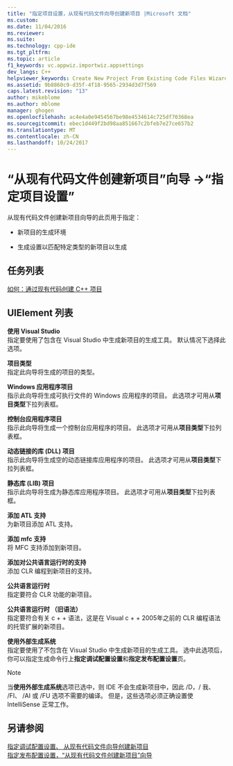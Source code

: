 ```yaml
---
title: "指定项目设置，从现有代码文件向导创建新项目 |Microsoft 文档"
ms.custom: 
ms.date: 11/04/2016
ms.reviewer: 
ms.suite: 
ms.technology: cpp-ide
ms.tgt_pltfrm: 
ms.topic: article
f1_keywords: vc.appwiz.importwiz.appsettings
dev_langs: C++
helpviewer_keywords: Create New Project From Existing Code Files Wizard, project settings
ms.assetid: 9b8860c9-d35f-4f18-9565-2934d3d7f569
caps.latest.revision: "13"
author: mikeblome
ms.author: mblome
manager: ghogen
ms.openlocfilehash: ac4e4a0e9454567be98e4534614c725df70368ea
ms.sourcegitcommit: ebec1d449f2bd98aa851667c2bfeb7e27ce657b2
ms.translationtype: MT
ms.contentlocale: zh-CN
ms.lasthandoff: 10/24/2017
---
```

# <a name="specify-project-settings-create-new-project-from-existing-code-files-wizard"></a>“从现有代码文件创建新项目”向导 ->“指定项目设置”
从现有代码文件创建新项目向导的此页用于指定：  
  
-   新项目的生成环境  
  
-   生成设置以匹配特定类型的新项目以生成  
  
## <a name="task-list"></a>任务列表  
 [如何：通过现有代码创建 C++ 项目](../ide/how-to-create-a-cpp-project-from-existing-code.md)  
  
## <a name="uielement-list"></a>UIElement 列表  
 **使用 Visual Studio**  
 指定要使用了包含在 Visual Studio 中生成新项目的生成工具。 默认情况下选择此选项。  
  
 **项目类型**  
 指定此向导将生成的项目的类型。  
  
 **Windows 应用程序项目**  
 指示此向导将生成可执行文件的 Windows 应用程序的项目。 此选项才可用从**项目类型**下拉列表框。  
  
 **控制台应用程序项目**  
 指示此向导将生成一个控制台应用程序的项目。 此选项才可用从**项目类型**下拉列表框。  
  
 **动态链接的库 (DLL) 项目**  
 指示此向导将生成空的动态链接库应用程序的项目。 此选项才可用从**项目类型**下拉列表框。  
  
 **静态库 (LIB) 项目**  
 指示此向导将生成为静态库应用程序项目。 此选项才可用从**项目类型**下拉列表框。  
  
 **添加 ATL 支持**  
 为新项目添加 ATL 支持。  
  
 **添加 mfc 支持**  
 将 MFC 支持添加到新项目。  
  
 **添加对公共语言运行时的支持**  
 添加 CLR 编程到新项目的支持。  
  
 **公共语言运行时**  
 指定要符合 CLR 功能的新项目。  
  
 **公共语言运行时 （旧语法）**  
 指定要符合有关 c + + 语法，这是在 Visual c + + 2005年之前的 CLR 编程语法的托管扩展的新项目。  
  
 **使用外部生成系统**  
 指定要使用了不包含在 Visual Studio 中生成新项目的生成工具。 选中此选项后，你可以指定生成命令行上**指定调试配置设置**和**指定发布配置设置**页。  
  
> [!NOTE]
>  当**使用外部生成系统**选项已选中，则 IDE 不会生成新项目中，因此 /D，/ 我、 /FI、 /AI 或 /FU 选项不需要的编译。 但是，这些选项必须正确设置使 IntelliSense 正常工作。  
  
## <a name="see-also"></a>另请参阅  
 [指定调试配置设置、 从现有代码文件向导创建新项目](../ide/specify-debug-configuration-settings.md)   
 [指定发布配置设置，“从现有代码文件创建新项目”向导](../ide/specify-release-configuration.md)